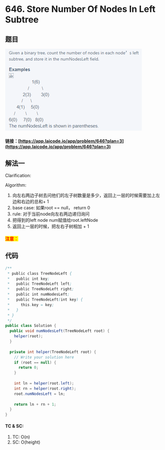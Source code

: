 # 646. Store Number Of Nodes In Left Subtree

## 题目

![](<../../.gitbook/assets/image (135) (1) (1).png>)

#### 链接：[https://app.laicode.io/app/problem/646?plan=3](https://app.laicode.io/app/problem/646?plan=3)

## 解法一

Clarification:&#x20;

Algorithm:&#x20;

1. 向左右两边子树去问他们的左子树数量是多少，返回上一层的时候需要加上左边和右边的总和+ 1
2. base case: 如果root == null， return 0
3. rule: 对于当前node向左右两边递归询问
4. 把得到的left node num赋值给root.leftNode
5. 返回上一层的时候，把左右子树相加 + 1

#### <mark style="color:red;">注意：</mark>

## 代码

```java
/**
 * public class TreeNodeLeft {
 *   public int key;
 *   public TreeNodeLeft left;
 *   public TreeNodeLeft right;
 *   public int numNodesLeft;
 *   public TreeNodeLeft(int key) {
 *     this.key = key;
 *   }
 * }
 */
public class Solution {
  public void numNodesLeft(TreeNodeLeft root) {
    helper(root);
  }

  private int helper(TreeNodeLeft root) {
    // Write your solution here
    if (root == null) {
      return 0;
    }

    int ln = helper(root.left);
    int rn = helper(root.right);
    root.numNodesLeft = ln;

    return ln + rn + 1;
  }
}
```

#### TC & SC:&#x20;

1. TC: O(n)
2. SC: O(height)
